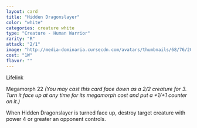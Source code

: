```yaml
---
layout: card
title: "Hidden Dragonslayer"
color: "white"
categories: creature white
type: "Creature - Human Warrior"
rarity: "R"
attack: "2/1"
image: "http://media-dominaria.cursecdn.com/avatars/thumbnails/68/76/200/283/635612644252165419.png"
cost: "1W"
flavor: ""
---
```


Lifelink

Megamorph <span class="tip mana-icon mana-colorless-02" title="2 Colorless Mana">2</span><span class="tip mana-icon mana-colorless-02" title="2 Colorless Mana">2</span> <em>(You may cast this card face down as a 2/2 creature for <span class="tip mana-icon mana-colorless-03" title="3 Colorless Mana">3</span>. Turn it face up at any time for its megamorph cost and put a +1/+1 counter on it.)</em>

When Hidden Dragonslayer is turned face up, destroy target creature with power 4 or greater an opponent controls.
